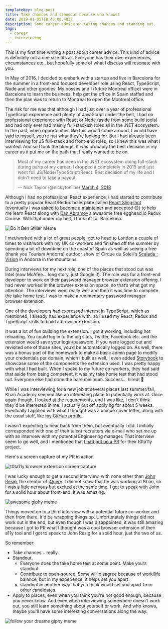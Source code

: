 ```yaml
---
templateKey: blog-post
title: Take chances and standout because who knows?
date: 2019-01-05T18:40:00.493Z
description: Some career advice on taking chances and standing out.
tags:
  - career
  - interviewing
---
```

This is my first time writing a post about career advice. This kind of advice is definitely not a one size fits all. Everyone has their own experiences, circumstances etc., but hopefully some of what I discuss will resonate with you.

In May of 2016, I decided to embark with a startup and live in Barcelona for the summer in a front-end focused developer role using React, TypeScript, Node and other goodies. My bosses and I (future Montreal office) were in Barcelona to learn the business, help get the office in Spain staffed and then the plan was to return to Montreal to open the Montreal office.

The risk for me was that although I had just over a year of professional TypeScript experience and plenty of JavaScript under the belt, I had no professional experience with React or Node (aside from some build tools) and had only ever had mainly full-stackish roles all in the .NET ecosystem. In the past, when opportunities like this would come around, I would have said to myself, you’re not what they’re looking for. But I had already been interviewing for JS full-stack and front-end roles, so I knew this was what I wanted. And so I took the plunge. It was probably the best decision in my career as it put me on the path that I really wanted to be on.

<blockquote class="twitter-tweet" data-lang="en"><p lang="en" dir="ltr">Most of my career has been in the .NET ecosystem doing full-stack during parts of my career. I dropped it completely in 2015 and just went full JS/Node/TypeScript/React. Best decision of my life and I didn&#39;t need to take a paycut.</p>&mdash; Nick Taylor (@nickytonline) <a href="https://twitter.com/nickytonline/status/970335487071342593?ref_src=twsrc%5Etfw">March 4, 2018</a></blockquote>

Although I had no professional React experience, I had started to contribute to a pretty popular React/Redux boilerplate called [React Slingshot](https://github.com/coryhouse/react-slingshot/commits?author=nickytonline) (eventually I was [asked to become a maintainer]([https://github.com/coryhouse/react-slingshot/pull/298#issuecomment-258616537]) and accepted 😉) to help me learn React along with [Dan Abramov](https://dev.to/dan_abramov)’s awesome free egghead.io Redux Course. With that under my belt, I took off for Barcelona.

![Do it Ben Stiller Meme](https://media.giphy.com/media/wi8Ez1mwRcKGI/giphy.gif "Do it Ben Stiller Meme")

I met/worked with a lot of great people, got to head to London a couple of times to visit/work with my UK co-workers and finished off the summer by spending a bit of downtime on the coast of Spain as well as seeing a free (thank you Tourism Andorra) outdoor show of Cirque du Soleil's [Scalada : Vision](https://visitandorra.com/en/agenda/scalada-vision-by-cirque-du-soleil-2016/) in Andorra in the mountains.

During interviews for my next role, one of the places that stood out was Intel (now McAfee... long story, just Google it). The role was for a front-end developer to work on their password manager browser extension offering. I had never worked in the browser extension space, so that’s what got my attention. The interviews went really well and then it was  time to complete the take home test. I was to make a rudimentary password manager browser extension.

One of the developers had expressed interest in [TypeScript](https://www.iamdeveloper.com/blog/2017-10-07-consider-using-typescript), which as mentioned, I already had experience with, so I used my React, Redux and TypeScript skills to build a browser extension.

It was a lot of fun building the extension. I got it working, including hot reloading. You could log in to the big sites, Twitter, Facebook etc. and the extension would save your login/password. If you were logged out and revisited one of those sites, you’d be automatically logged on. As well, there was a bonus part of the homework to make a basic admin page to modify your credentials per domain, which I built as well. I even added [Storybook](https://www.iamdeveloper.com/blog/2018-03-26-getting-started-with-react-storybook/) to showcase some of the components the extension used. I was pretty happy with what I had built. When I spoke to my future co-workers, they had said that aside from being competent, it was my take home test that had stood out. Everyone else had done the bare minimum. Success... hired! 💯

While I was interviewing for a new job at several places last summer/fall, Khan Academy seemed like an interesting place to potentially work at. Once again though, I looked at the requirements, and I was like, I don't think they'd be interested in me. I actually put off applying for about 5 weeks. Eventually I applied with what I thought was a unique cover letter, along with the usual stuff, like [my GitHub profile](https://github.com/nickytonline).

I wasn't expecting to hear back from them, but eventually I did. I initially corresponded with one of their talent recruiters via e-mail who set me up with an interview with my potential Engineering manager. That interview seem to go well, and I mentioned that [I had put up a PR](https://github.com/Khan/tota11y/pull/131) for their t0ta11y project.

Here's a screen capture of my PR in action

![t0ta11y browser extension screen capture](/img/t0ta11y-screen-capture.gif "t0ta11y browser extension screen capture")

I was lucky enough to get a second interview, with none other than [John Resig](https://johnresig.com), the creator of [jQuery](https://jquery.com). I did not know that he was working at Khan, so I was a little nervous but excited at the same time. I got to speak with John for a solid hour about front-end. It was amazing.

![awesome giphy meme](https://media.giphy.com/media/Z6f7vzq3iP6Mw/giphy.gif "awesome giphy meme")

Things moved on to a third interview with a potential future co-worker and then from there, it'd be wrapping things up. Unfortunately things did not work out in the end, but even though I was disappointed, it was still amazing because I got to PR what I thought was a cool browser extension of their a11y tool and I got to speak to John Resig for a solid hour, just the two of us.


So remember:

* Take chances… really.
* Standout.
  * Everyone does the take home test at some point. Make yours standout.
  * Contribute to open-source. Some will disagree because of work/life balance, but in my experience, it helps set you apart.
  * standout in another way that you think would set you apart from other candidates.
* Apply to places, even when you think you're not good enough, because you never know. And even when interviewing somewhere doesn't work out, you still learn something about yourself or work. And who knows, maybe you'll have some interesting conversations along the way.

![follow your dreams giphy meme](https://media.giphy.com/media/htmzQfHfZF9wQ/giphy-downsized.gif "follow your dreams giphy meme")
